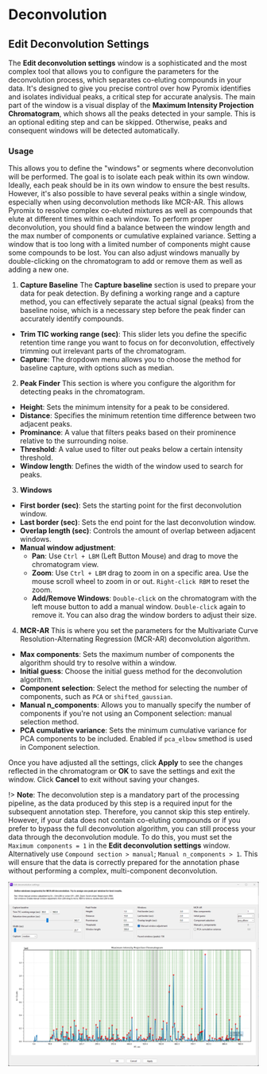 # Deconvolution
## Edit Deconvolution Settings
The **Edit deconvolution settings** window is a sophisticated and the most complex tool that allows you to configure the parameters for the deconvolution process, which separates co-eluting compounds in your data. It's designed to give you precise control over how Pyromix identifies and isolates individual peaks, a critical step for accurate analysis. The main part of the window is a visual display of the **Maximum Intensity Projection Chromatogram**, which shows all the peaks detected in your sample. This is an optional editing step and can be skipped. Otherwise, peaks and consequent windows will be detected automatically. 

### Usage
This allows you to define the "windows" or segments where deconvolution will be performed. The goal is to isolate each peak within its own window. Ideally, each peak should be in its own window to ensure the best results. However, it's also possible to have several peaks within a single window, especially when using deconvolution methods like MCR-AR. This allows Pyromix to resolve complex co-eluted mixtures as well as compounds that elute at different times within each window.
To perform proper deconvolution, you should find a balance between the window length and the max number of components or cumulative explained variance. Setting a window that is too long with a limited number of components might cause some compounds to be lost. You can also adjust windows manually by double-clicking on the chromatogram to add or remove them as well as adding a new one.
1. **Capture Baseline**
The **Capture baseline** section is used to prepare your data for peak detection. By defining a working range and a capture method, you can effectively separate the actual signal (peaks) from the baseline noise, which is a necessary step before the peak finder can accurately identify compounds.
- **Trim TIC working range (sec)**: This slider lets you define the specific retention time range you want to focus on for deconvolution, effectively trimming out irrelevant parts of the chromatogram.
- **Capture**: The dropdown menu allows you to choose the method for baseline capture, with options such as median.
2. **Peak Finder**
This section is where you configure the algorithm for detecting peaks in the chromatogram.
- **Height**: Sets the minimum intensity for a peak to be considered.
- **Distance**: Specifies the minimum retention time difference between two adjacent peaks.
- **Prominance**: A value that filters peaks based on their prominence relative to the surrounding noise.
- **Threshold**: A value used to filter out peaks below a certain intensity threshold.
- **Window length**: Defines the width of the window used to search for peaks.
3. **Windows**
- **First border (sec)**: Sets the starting point for the first deconvolution window.
- **Last border (sec)**: Sets the end point for the last deconvolution window.
- **Overlap length (sec)**: Controls the amount of overlap between adjacent windows.
- **Manual window adjustment**:
    - **Pan**: Use `Ctrl + LBM` (Left Button Mouse) and drag to move the chromatogram view.
    - **Zoom**: Use `Ctrl + LBM` drag to zoom in on a specific area. Use the mouse scroll wheel to zoom in or out. `Right-click RBM` to reset the zoom.
    - **Add/Remove Windows**: `Double-click` on the chromatogram with the left mouse button to add a manual window. `Double-click` again to remove it. You can also drag the window borders to adjust their size.
4. **MCR-AR**
This is where you set the parameters for the Multivariate Curve Resolution-Alternating Regression (MCR-AR) deconvolution algorithm.
- **Max components**: Sets the maximum number of components the algorithm should try to resolve within a window.
- **Initial guess**: Choose the initial guess method for the deconvolution algorithm.
- **Component selection**: Select the method for selecting the number of components, such as `PCA` or `shifted_gaussian`.
- **Manual n_components**: Allows you to manually specify the number of components if you're not using an Component selection: manual selection method.
- **PCA cumulative variance**: Sets the minimum cumulative variance for PCA components to be included. Enabled if `pca_elbow` smethod is used in Component selection.

Once you have adjusted all the settings, click **Apply** to see the changes reflected in the chromatogram or **OK** to save the settings and exit the window. Click **Cancel** to exit without saving your changes.

!> **Note**: The deconvolution step is a mandatory part of the processing pipeline, as the data produced by this step is a required input for the subsequent annotation step. Therefore, you cannot skip this step entirely. However, if your data does not contain co-eluting compounds or if you prefer to bypass the full deconvolution algorithm, you can still process your data through the deconvolution module. To do this, you must set the `Maximum components = 1` in the **Edit deconvolution settings** window. Alternatively use `Compound section > manual`; `Manual n_components > 1`. This will ensure that the data is correctly prepared for the annotation phase without performing a complex, multi-component deconvolution.



<p align="center">
    <img src="images/image018.png" >
</p>